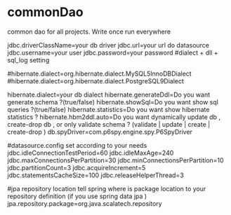 commonDao
=========

common dao for all projects. Write once run everywhere


jdbc.driverClassName=your db driver
jdbc.url=your url do datasource
jdbc.username=your user
jdbc.password=your password
#dialect + dll + sql_log setting

#hibernate.dialect=org.hibernate.dialect.MySQL5InnoDBDialect
#hibernate.dialect=org.hibernate.dialect.PostgreSQL9Dialect

hibernate.dialect=your db dialect
hibernate.generateDdl=Do you want generate schema ?(true/false)
hibernate.showSql=Do you want show sql queries ?(true/false)
hibernate.statistics=Do you want show hibernate statistics ?
hibernate.hbm2ddl.auto=Do you want dynamically update db , create-drop db , or only validate schema ? (validate | update | create | create-drop )
db.spyDriver=com.p6spy.engine.spy.P6SpyDriver

#datasource.config  set according to your needs
jdbc.idleConnectionTestPeriod=60
jdbc.idleMaxAge=240
jdbc.maxConnectionsPerPartition=30
jdbc.minConnectionsPerPartition=10
jdbc.partitionCount=3
jdbc.acquireIncrement=5
jdbc.statementsCacheSize=100
jdbc.releaseHelperThread=3

#jpa repository location tell spring where is package location to your repository definition (if you use spring data jpa ) 
jpa.repository.package=org.java.scalatech.repository